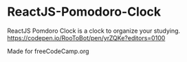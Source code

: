 # ReactJS-Pomodoro-Clock
ReactJS Pomdoro Clock is a clock to organize your studying. https://codepen.io/RooToBot/pen/yrZQKe?editors=0100

Made for freeCodeCamp.org
